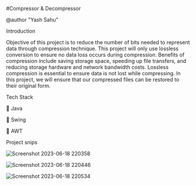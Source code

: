 #Compressor & Decompressor

@author "Yash Sahu"

Introduction

Objective of this project is to reduce the number of bits needed to represent data through compression technique. This project will only use lossless conversion to ensure no data loss occurs during compression. Benefits of compression include saving storage space, speeding up file transfers, and reducing storage hardware and network bandwidth costs. Lossless compression is essential to ensure data is not lost while compressing. In this project, we will ensure that our compressed files can be restored to their original form.

Tech Stack

🔴 Java

🔴 Swing

🔴 AWT

Project snips

![Screenshot 2023-06-18 220358](https://github.com/YashSahaa/Compressor-and-Decompressor/assets/136882182/fcd1fa3e-cc96-4be9-ad85-c85159414a37)

![Screenshot 2023-06-18 220446](https://github.com/YashSahaa/Compressor-and-Decompressor/assets/136882182/f60197f2-63d4-4e74-bdac-9f209585ca89)

![Screenshot 2023-06-18 220534](https://github.com/YashSahaa/Compressor-and-Decompressor/assets/136882182/09c2fa49-db9c-4004-893e-f33e6870315c)

